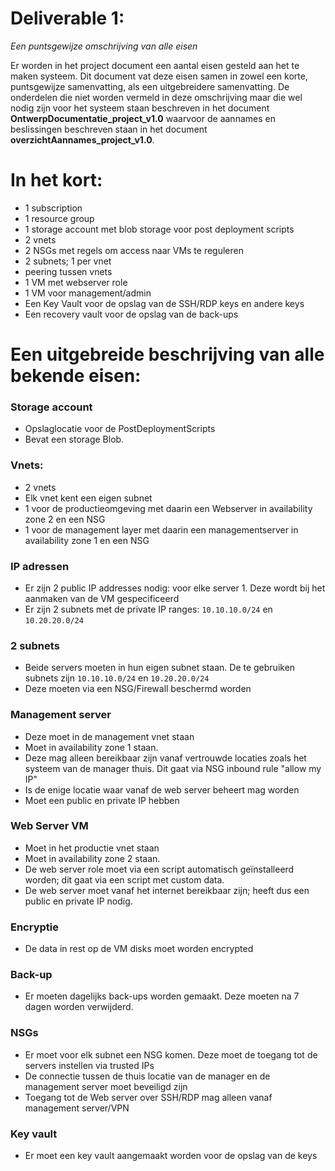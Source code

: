 # Deliverable 1:
*Een puntsgewijze omschrijving van alle eisen*

Er worden in het project document een aantal eisen gesteld aan het te maken systeem. 
Dit document vat deze eisen samen in zowel een korte, puntsgewijze samenvatting, als een uitgebreidere samenvatting.
De onderdelen die niet worden vermeld in deze omschrijving maar die wel nodig zijn voor het systeem staan beschreven in het document **OntwerpDocumentatie_project_v1.0** waarvoor de aannames en beslissingen beschreven staan in het document **overzichtAannames_project_v1.0**. 


# In het kort:
- 1 subscription
- 1 resource group
- 1 storage account met blob storage voor post deployment scripts
- 2 vnets
- 2 NSGs met regels om access naar VMs te reguleren
- 2 subnets; 1 per vnet
- peering tussen vnets
- 1 VM met webserver role
- 1 VM voor management/admin 
- Een Key Vault voor de opslag van de SSH/RDP keys en andere keys
- Een recovery vault voor de opslag van de back-ups

# Een uitgebreide beschrijving van alle bekende eisen: 

### Storage account
- Opslaglocatie voor de PostDeploymentScripts
- Bevat een storage Blob. 

### Vnets: 
- 2 vnets
- Elk vnet kent een eigen subnet 
- 1 voor de productieomgeving met daarin een Webserver in availability zone 2 en een NSG 
- 1 voor de management layer met daarin een managementserver in availability zone 1 en een NSG  


### IP adressen
- Er zijn 2 public IP addresses nodig: voor elke server 1. Deze wordt bij het aanmaken van de VM gespecificeerd
- Er zijn 2 subnets met de private IP ranges: ```10.10.10.0/24``` en ```10.20.20.0/24```

### 2 subnets
- Beide servers moeten in hun eigen subnet staan. De te gebruiken subnets zijn ```10.10.10.0/24``` en ```10.20.20.0/24```  
- Deze moeten via een NSG/Firewall beschermd worden

### Management server  
- Deze moet in de management vnet staan 
- Moet in availability zone 1 staan. 
- Deze mag alleen bereikbaar zijn vanaf vertrouwde locaties zoals het systeem van de manager thuis. Dit gaat via NSG inbound rule "allow my IP"
- Is de enige locatie waar vanaf de web server beheert mag worden  
- Moet een public en private IP hebben


### Web Server VM
- Moet in het productie vnet staan
- Moet in availability zone 2 staan.
- De web server role moet via een script automatisch geïnstalleerd worden; dit gaat via een script met custom data.
- De web server moet vanaf het internet bereikbaar zijn; heeft dus een public en private IP nodig.


### Encryptie  
- De data in rest op de VM disks moet worden encrypted

### Back-up
- Er moeten dagelijks back-ups worden gemaakt. Deze moeten na 7 dagen worden verwijderd. 

### NSGs
- Er moet voor elk subnet een NSG komen. Deze moet de toegang tot de servers instellen via trusted IPs 
- De connectie tussen de thuis locatie van de manager en de management server moet beveiligd zijn
- Toegang tot de Web server over SSH/RDP mag alleen vanaf management server/VPN

### Key vault
- Er moet een key vault aangemaakt worden voor de opslag van de keys



